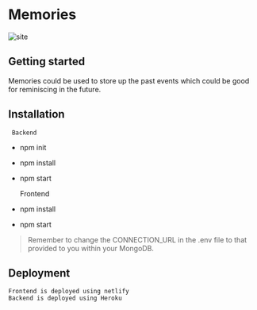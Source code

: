 # Memories
![site](https://pbs.twimg.com/media/FdmLMTZXgAAOTyr?format=jpg&name=small)

## Getting started
  Memories could be used to store up the past events which could be good for reminiscing in the future.
  
## Installation
     
     Backend
 - npm init
 - npm install 
 - npm start
 
    Frontend
 - npm install
 - npm start
 
 > Remember to change the CONNECTION_URL in the .env file to that provided to you within your MongoDB.
 
 ## Deployment
    Frontend is deployed using netlify
    Backend is deployed using Heroku
